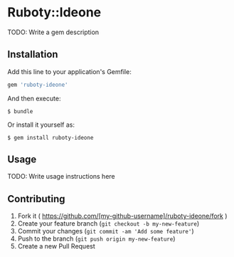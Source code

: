 # Ruboty::Ideone

TODO: Write a gem description

## Installation

Add this line to your application's Gemfile:

```ruby
gem 'ruboty-ideone'
```

And then execute:

    $ bundle

Or install it yourself as:

    $ gem install ruboty-ideone

## Usage

TODO: Write usage instructions here

## Contributing

1. Fork it ( https://github.com/[my-github-username]/ruboty-ideone/fork )
2. Create your feature branch (`git checkout -b my-new-feature`)
3. Commit your changes (`git commit -am 'Add some feature'`)
4. Push to the branch (`git push origin my-new-feature`)
5. Create a new Pull Request

